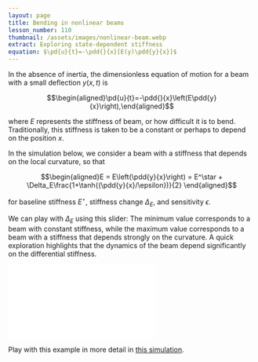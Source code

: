 ```yaml
---
layout: page
title: Bending in nonlinear beams
lesson_number: 110
thumbnail: /assets/images/nonlinear-beam.webp
extract: Exploring state-dependent stiffness
equation: $\pd{u}{t}=-\pdd{}{x}[E(y)\pdd{y}{x}]$
---
```


In the absence of inertia, the dimensionless equation of motion for a beam with a small deflection $y(x,t)$ is

$$\begin{aligned}\pd{u}{t}=-\pdd{}{x}\left(E\pdd{y}{x}\right),\end{aligned}$$

where $E$ represents the stiffness of beam, or how difficult it is to bend. Traditionally, this stiffness is taken to be a constant or perhaps to depend on the position $x$.

In the simulation below, we consider a beam with a stiffness that depends on the local curvature, so that

$$\begin{aligned}E = E\left(\pdd{y}{x}\right) = E^\star + \Delta_E\frac{1+\tanh{(\pdd{y}{x}/\epsilon})}{2} \end{aligned}$$

for baseline stiffness $E^\star$, stiffness change $\Delta_E$, and sensitivity $\epsilon$. 

We can play with $\Delta_E$ using this slider: <vpde-slider
    iframe="sim"
    name="Delta_E"
    min="0"
    max="24"
    value="0"
    step="0.1"
    host="/"
    ></vpde-slider>
The minimum value corresponds to a beam with constant stiffness, while the maximum value corresponds to a beam with a stiffness that depends strongly on the curvature. A quick exploration highlights that the dynamics of the beam depend significantly on the differential stiffness.

<iframe id="sim" class="sim" src="/sim/?preset=differentialStiffness&story&sf=1" frameborder="0" loading="lazy"></iframe>

Play with this example in more detail in [this simulation](/sim/?preset=differentialStiffness).

<!-- For more details on this topic, take a look at [this paper](https://arxiv.org/abs/2204.13820). -->
